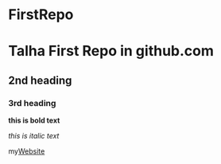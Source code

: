 # FirstRepo
# Talha First Repo in github.com
## 2nd heading
### 3rd heading


**this is bold text**


*this is italic text*


my[Website](https://www.fb.com/talha)

